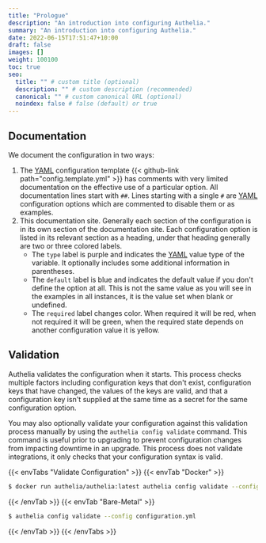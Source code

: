 ```yaml
---
title: "Prologue"
description: "An introduction into configuring Authelia."
summary: "An introduction into configuring Authelia."
date: 2022-06-15T17:51:47+10:00
draft: false
images: []
weight: 100100
toc: true
seo:
  title: "" # custom title (optional)
  description: "" # custom description (recommended)
  canonical: "" # custom canonical URL (optional)
  noindex: false # false (default) or true
---
```


## Documentation

We document the configuration in two ways:

1. The [YAML] configuration template {{< github-link path="config.template.yml" >}} has comments with very limited
   documentation on the effective use of a particular option. All documentation lines start with `##`. Lines
   starting with a single `#` are [YAML] configuration options which are commented to disable them or as examples.
2. This documentation site. Generally each section of the configuration is in its own section of the documentation
   site. Each configuration option is listed in its relevant section as a heading, under that heading generally are two
   or three colored labels.
   * The `type` label is purple and indicates the [YAML] value type of the variable. It optionally includes some
     additional information in parentheses.
   * The `default` label is blue and indicates the default value if you don't define the option at all. This is not the
     same value as you will see in the examples in all instances, it is the value set when blank or undefined.
   * The `required` label changes color. When required it will be red, when not required it will be green, when the
     required state depends on another configuration value it is yellow.

## Validation

Authelia validates the configuration when it starts. This process checks multiple factors including configuration keys
that don't exist, configuration keys that have changed, the values of the keys are valid, and that a configuration
key isn't supplied at the same time as a secret for the same configuration option.

You may also optionally validate your configuration against this validation process manually by using the
`authelia config validate` command. This command is useful prior to upgrading to prevent configuration changes from
impacting downtime in an upgrade. This process does not validate integrations, it only checks that your configuration
syntax is valid.

{{< envTabs "Validate Configuration" >}}
{{< envTab "Docker" >}}
```bash
$ docker run authelia/authelia:latest authelia config validate --config /config/configuration.yml
```
{{< /envTab >}}
{{< envTab "Bare-Metal" >}}
```bash
$ authelia config validate --config configuration.yml
```
{{< /envTab >}}
{{< /envTabs >}}

[YAML]: https://yaml.org/
